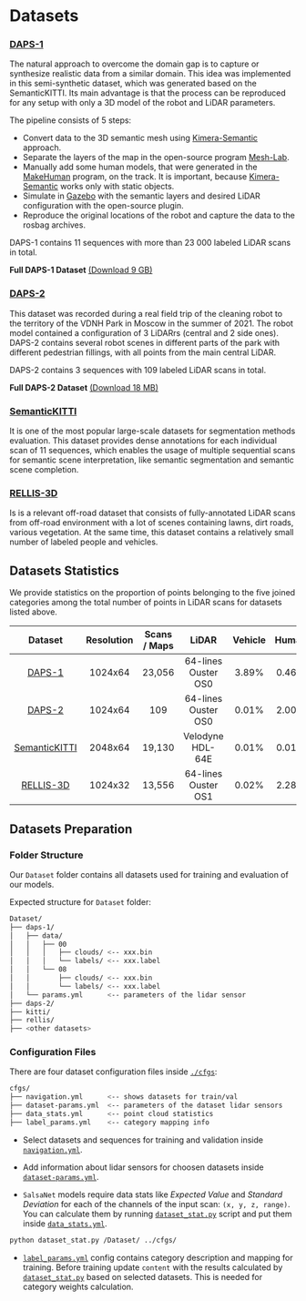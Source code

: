 # Datasets

### [DAPS-1](https://drive.google.com/file/d/1mB8uWu4lLU-y5GZlecgK8sgmbWYAM65U/view?usp=sharing)
The natural approach to overcome the domain gap is to capture or synthesize realistic data from a similar domain. This idea was implemented in this semi-synthetic dataset, which was generated based on the SemanticKITTI. Its main advantage is that the process can be reproduced for any setup with only a 3D model of the robot and LiDAR parameters. 

The pipeline consists of $5$ steps:
- Convert data to the 3D semantic mesh using [Kimera-Semantic](https://github.com/MIT-SPARK/Kimera-Semantics) approach. 
- Separate the layers of the map in the open-source program [Mesh-Lab](https://www.meshlab.net/). 
- Manually add some human models, that were generated in the [MakeHuman](http://www.makehumancommunity.org/) program, on the track. It is important, because [Kimera-Semantic](https://github.com/MIT-SPARK/Kimera-Semantics) works only with static objects. 
- Simulate in [Gazebo](https://gazebosim.org/home) with the semantic layers and desired LiDAR configuration with the open-source plugin. 
- Reproduce the original locations of the robot and capture the data to the rosbag archives.

DAPS-1 contains 11 sequences with more than 23 000 labeled LiDAR scans in total.

**Full DAPS-1 Dataset** [(Download 9 GB)](https://drive.google.com/file/d/1mB8uWu4lLU-y5GZlecgK8sgmbWYAM65U/view?usp=sharing)

### [DAPS-2](https://drive.google.com/file/d/1kwe6UZJzrLBOfua4BZGQcizY63XKVOEp/view?usp=sharing)
This dataset was recorded during a real field trip of the cleaning robot to the territory of the VDNH Park in Moscow in the summer of 2021. The robot model contained a configuration of 3 LiDARrs (central and 2 side ones). DAPS-2 contains several robot scenes in different parts of the park with different pedestrian fillings, with all points from the main central LiDAR.

DAPS-2 contains 3 sequences with 109 labeled LiDAR scans in total.

**Full DAPS-2 Dataset** [(Download 18 MB)](https://drive.google.com/file/d/1kwe6UZJzrLBOfua4BZGQcizY63XKVOEp/view?usp=sharing)

### [SemanticKITTI](http://www.semantic-kitti.org/index.html)
It is one of the most popular large-scale datasets for segmentation methods evaluation. This dataset provides dense annotations for each individual scan of 11 sequences, which enables the usage of multiple sequential scans for semantic scene interpretation, like semantic segmentation and semantic scene completion.

### [RELLIS-3D](https://github.com/unmannedlab/RELLIS-3D)
Is is a  relevant off-road dataset that consists of fully-annotated LiDAR scans from off-road environment with a lot of scenes containing lawns, dirt roads, various vegetation. At the same time, this dataset contains a relatively small number of labeled people and vehicles.

## Datasets Statistics
We provide statistics on the proportion of points belonging to the five joined categories among the total number of points in LiDAR scans for datasets listed above.

| Dataset | Resolution | Scans / Maps | LiDAR | Vehicle | Human | Surface | Static Obstacle | Unlabeled |
|   :---:| :---:   |  :---: |    :---:   |    :---:   |    :---:   |    :---:   |    :---:   |    :---:   |
| [DAPS-1](#daps-1) | 1024x64 | 23,056 | 64-lines Ouster OS0 | 3.89% | 0.46% | 70.70% | 24.89% | 0.03% |
| [DAPS-2](#daps-2) | 1024x64 | 109 | 64-lines Ouster OS0 | 0.01% | 2.00% | 12.00% | 11.00% | 74.99% |
| [SemanticKITTI](#semantickitti) | 2048x64 | 19,130 | Velodyne HDL-64E | 0.01% | 0.01% | 43.91% | 47.54% | 8.52% | 
| [RELLIS-3D](#rellis-3d) | 1024x32 | 13,556 | 64-lines Ouster OS1 | 0.02% | 2.28% | 23.41% | 32.64% | 41.70% |


## Datasets Preparation

### Folder Structure
Our `Dataset` folder contains all datasets used for training and evaluation of our models. 

Expected structure for `Dataset` folder:
```bash
Dataset/ 
├── daps-1/               
│   ├── data/             
│   │   ├── 00            
│   │   │   ├── clouds/ <-- xxx.bin 
│   │   │   └── labels/ <-- xxx.label 
│   │   └── 08
│   │       ├── clouds/ <-- xxx.bin  
│   │       └── labels/ <-- xxx.label
│   └── params.yml      <-- parameters of the lidar sensor
├── daps-2/
├── kitti/
├── rellis/
├── <other datasets>
```

### Configuration Files

There are four dataset configuration files inside [`./cfgs`](./cfgs/):
```bash
cfgs/
├── navigation.yml      <-- shows datasets for train/val
├── dataset-params.yml  <-- parameters of the dataset lidar sensors
├── data_stats.yml      <-- point cloud statistics 
├── label_params.yml    <-- category mapping info
```

- Select datasets and sequences for training and validation inside [`navigation.yml`](./cfgs/navigation.yml).

- Add information about lidar sensors for choosen datasets inside [`dataset-params.yml`](./cfgs/dataset_params.yml).

- `SalsaNet` models require data stats like _Expected Value_ and _Standard Deviation_ for each of the channels of the input scan: `(x, y, z, range)`. You can calculate them by running [`dataset_stat.py`](./dataset_utils/dataset_stat.py) script and put them inside [`data_stats.yml`](./cfgs/data_stats.yml).

```bash
python dataset_stat.py /Dataset/ ../cfgs/
```
- [`label_params.yml`](./cfgs/label_params.yml) config contains category description and mapping for training. Before training update `content` with the results calculated by [`dataset_stat.py`](./dataset_utils/dataset_stat.py) based on selected datasets. This is needed for category weights calculation.